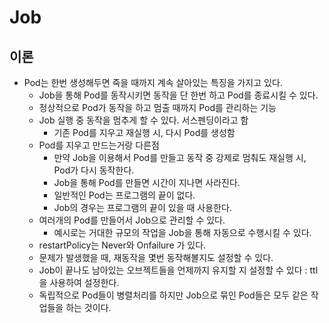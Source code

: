 # Job
## 이론
- Pod는 한번 생성해두면 죽을 때까지 계속 살아있는 특징을 가지고 있다.
    - Job을 통해 Pod를 동작시키면 동작을 단 한번 하고 Pod를 종료시킬 수 있다.
    - 정상적으로 Pod가 동작을 하고 멈출 때까지 Pod를 관리하는 기능
    - Job 실행 중 동작을 멈추게 할 수 있다. 서스펜딩이라고 함
        - 기존 Pod를 지우고 재실행 시, 다시 Pod를 생성함
    - Pod를 지우고 만드는거랑 다른점
        - 만약 Job을 이용해서 Pod를 만들고 동작 중 강제로 멈춰도 재실행 시, Pod가 다시 동작한다.
        - Job을 통해 Pod를 만들면 시간이 지나면 사라진다.
        - 일반적인 Pod는 프로그램의 끝이 없다.
        - Job의 경우는 프로그램의 끝이 있을 때 사용한다.
    - 여러개의 Pod를 만들어서 Job으로 관리할 수 있다.
        - 예시로는 거대한 규모의 작업을 Job을 통해 자동으로 수행시킬 수 있다.
    - restartPolicy는 Never와 Onfailure 가 있다.
    - 문제가 발생했을 때, 재동작을 몇번 동작해볼지도 설정할 수 있다.
    - Job이 끝나도 남아있는 오브젝트들을 언제까지 유지할 지 설정할 수 있다 : ttl을 사용하여 설정한다.
    - 독립적으로 Pod들이 병렬처리를 하지만 Job으로 묶인 Pod들은 모두 같은 작업들을 하는 것이다.
